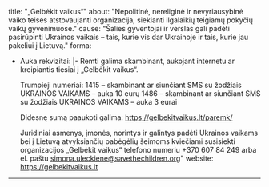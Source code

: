 title: "„Gelbėkit vaikus“"
about: "Nepolitinė, nereliginė ir nevyriausybinė vaiko teises atstovaujanti organizacija, siekianti ilgalaikių teigiamų pokyčių vaikų gyvenimuose."
cause: "Šalies gyventojai ir verslas gali padėti pasirūpinti Ukrainos vaikais – tais, kurie vis dar Ukrainoje ir tais, kurie jau pakeliui į Lietuvą."
forma:
- Auka
rekvizitai: |-
  Remti galima skambinant, aukojant internetu ar kreipiantis tiesiai į „Gelbėkit vaikus“.

  Trumpieji numeriai:
  1415 – skambinant ar siunčiant SMS su žodžiais UKRAINOS VAIKAMS – auka 10 eurų
  1486 – skambinant ar siunčiant SMS su žodžiais UKRAINOS VAIKAMS – auka 3 eurai

  Didesnę sumą paaukoti galima: https://gelbekitvaikus.lt/paremk/

  Juridiniai asmenys, įmonės, norintys ir galintys padėti Ukrainos vaikams bei į Lietuvą atvyksiančių pabėgėlių šeimoms kviečiami susisiekti organizacijos „Gelbėkit vaikus“ telefono numeriu +370 607 84 249 arba el. paštu simona.uleckiene@savethechildren.org"
website: https://gelbekitvaikus.lt

---
